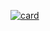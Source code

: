 

[![card](https://github-readme-stats.vercel.app/api?username=FabioNeves28&theme=red)](https://github.com/FabioNeves28/)

